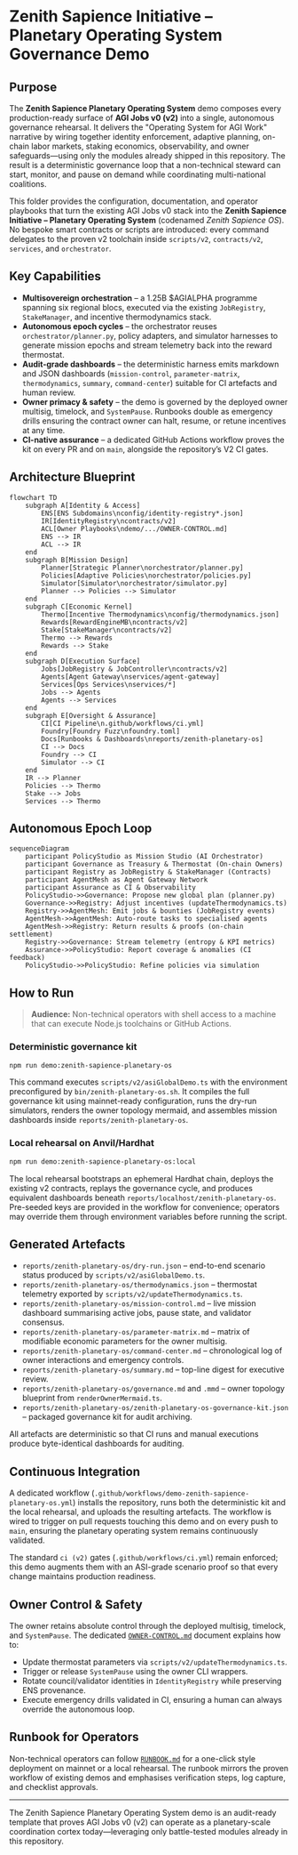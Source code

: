 # Zenith Sapience Initiative – Planetary Operating System Governance Demo

## Purpose

The **Zenith Sapience Planetary Operating System** demo composes every production-ready surface of **AGI Jobs v0 (v2)** into a single, autonomous governance rehearsal. It delivers the "Operating System for AGI Work" narrative by wiring together identity enforcement, adaptive planning, on-chain labor markets, staking economics, observability, and owner safeguards—using only the modules already shipped in this repository. The result is a deterministic governance loop that a non-technical steward can start, monitor, and pause on demand while coordinating multi-national coalitions.

This folder provides the configuration, documentation, and operator playbooks that turn the existing AGI Jobs v0 stack into the **Zenith Sapience Initiative – Planetary Operating System** (codenamed *Zenith Sapience OS*). No bespoke smart contracts or scripts are introduced: every command delegates to the proven v2 toolchain inside `scripts/v2`, `contracts/v2`, `services`, and `orchestrator`.

## Key Capabilities

- **Multisovereign orchestration** – a 1.25B $AGIALPHA programme spanning six regional blocs, executed via the existing `JobRegistry`, `StakeManager`, and incentive thermodynamics stack.
- **Autonomous epoch cycles** – the orchestrator reuses `orchestrator/planner.py`, policy adapters, and simulator harnesses to generate mission epochs and stream telemetry back into the reward thermostat.
- **Audit-grade dashboards** – the deterministic harness emits markdown and JSON dashboards (`mission-control`, `parameter-matrix`, `thermodynamics`, `summary`, `command-center`) suitable for CI artefacts and human review.
- **Owner primacy & safety** – the demo is governed by the deployed owner multisig, timelock, and `SystemPause`. Runbooks double as emergency drills ensuring the contract owner can halt, resume, or retune incentives at any time.
- **CI-native assurance** – a dedicated GitHub Actions workflow proves the kit on every PR and on `main`, alongside the repository’s V2 CI gates.

## Architecture Blueprint

```mermaid
flowchart TD
    subgraph A[Identity & Access]
        ENS[ENS Subdomains\nconfig/identity-registry*.json]
        IR[IdentityRegistry\ncontracts/v2]
        ACL[Owner Playbooks\ndemo/.../OWNER-CONTROL.md]
        ENS --> IR
        ACL --> IR
    end
    subgraph B[Mission Design]
        Planner[Strategic Planner\norchestrator/planner.py]
        Policies[Adaptive Policies\norchestrator/policies.py]
        Simulator[Simulator\norchestrator/simulator.py]
        Planner --> Policies --> Simulator
    end
    subgraph C[Economic Kernel]
        Thermo[Incentive Thermodynamics\nconfig/thermodynamics.json]
        Rewards[RewardEngineMB\ncontracts/v2]
        Stake[StakeManager\ncontracts/v2]
        Thermo --> Rewards
        Rewards --> Stake
    end
    subgraph D[Execution Surface]
        Jobs[JobRegistry & JobController\ncontracts/v2]
        Agents[Agent Gateway\nservices/agent-gateway]
        Services[Ops Services\nservices/*]
        Jobs --> Agents
        Agents --> Services
    end
    subgraph E[Oversight & Assurance]
        CI[CI Pipeline\n.github/workflows/ci.yml]
        Foundry[Foundry Fuzz\nfoundry.toml]
        Docs[Runbooks & Dashboards\nreports/zenith-planetary-os]
        CI --> Docs
        Foundry --> CI
        Simulator --> CI
    end
    IR --> Planner
    Policies --> Thermo
    Stake --> Jobs
    Services --> Thermo
```

## Autonomous Epoch Loop

```mermaid
sequenceDiagram
    participant PolicyStudio as Mission Studio (AI Orchestrator)
    participant Governance as Treasury & Thermostat (On-chain Owners)
    participant Registry as JobRegistry & StakeManager (Contracts)
    participant AgentMesh as Agent Gateway Network
    participant Assurance as CI & Observability
    PolicyStudio->>Governance: Propose new global plan (planner.py)
    Governance->>Registry: Adjust incentives (updateThermodynamics.ts)
    Registry->>AgentMesh: Emit jobs & bounties (JobRegistry events)
    AgentMesh->>AgentMesh: Auto-route tasks to specialised agents
    AgentMesh->>Registry: Return results & proofs (on-chain settlement)
    Registry->>Governance: Stream telemetry (entropy & KPI metrics)
    Assurance->>PolicyStudio: Report coverage & anomalies (CI feedback)
    PolicyStudio->>PolicyStudio: Refine policies via simulation
```

## How to Run

> **Audience:** Non-technical operators with shell access to a machine that can execute Node.js toolchains or GitHub Actions.

### Deterministic governance kit

```bash
npm run demo:zenith-sapience-planetary-os
```

This command executes `scripts/v2/asiGlobalDemo.ts` with the environment preconfigured by `bin/zenith-planetary-os.sh`. It compiles the full governance kit using mainnet-ready configuration, runs the dry-run simulators, renders the owner topology mermaid, and assembles mission dashboards inside `reports/zenith-planetary-os`.

### Local rehearsal on Anvil/Hardhat

```bash
npm run demo:zenith-sapience-planetary-os:local
```

The local rehearsal bootstraps an ephemeral Hardhat chain, deploys the existing v2 contracts, replays the governance cycle, and produces equivalent dashboards beneath `reports/localhost/zenith-planetary-os`. Pre-seeded keys are provided in the workflow for convenience; operators may override them through environment variables before running the script.

## Generated Artefacts

- `reports/zenith-planetary-os/dry-run.json` – end-to-end scenario status produced by `scripts/v2/asiGlobalDemo.ts`.
- `reports/zenith-planetary-os/thermodynamics.json` – thermostat telemetry exported by `scripts/v2/updateThermodynamics.ts`.
- `reports/zenith-planetary-os/mission-control.md` – live mission dashboard summarising active jobs, pause state, and validator consensus.
- `reports/zenith-planetary-os/parameter-matrix.md` – matrix of modifiable economic parameters for the owner multisig.
- `reports/zenith-planetary-os/command-center.md` – chronological log of owner interactions and emergency controls.
- `reports/zenith-planetary-os/summary.md` – top-line digest for executive review.
- `reports/zenith-planetary-os/governance.md` and `.mmd` – owner topology blueprint from `renderOwnerMermaid.ts`.
- `reports/zenith-planetary-os/zenith-planetary-os-governance-kit.json` – packaged governance kit for audit archiving.

All artefacts are deterministic so that CI runs and manual executions produce byte-identical dashboards for auditing.

## Continuous Integration

A dedicated workflow (`.github/workflows/demo-zenith-sapience-planetary-os.yml`) installs the repository, runs both the deterministic kit and the local rehearsal, and uploads the resulting artefacts. The workflow is wired to trigger on pull requests touching this demo and on every push to `main`, ensuring the planetary operating system remains continuously validated.

The standard `ci (v2)` gates (`.github/workflows/ci.yml`) remain enforced; this demo augments them with an ASI-grade scenario proof so that every change maintains production readiness.

## Owner Control & Safety

The owner retains absolute control through the deployed multisig, timelock, and `SystemPause`. The dedicated [`OWNER-CONTROL.md`](./OWNER-CONTROL.md) document explains how to:

- Update thermostat parameters via `scripts/v2/updateThermodynamics.ts`.
- Trigger or release `SystemPause` using the owner CLI wrappers.
- Rotate council/validator identities in `IdentityRegistry` while preserving ENS provenance.
- Execute emergency drills validated in CI, ensuring a human can always override the autonomous loop.

## Runbook for Operators

Non-technical operators can follow [`RUNBOOK.md`](./RUNBOOK.md) for a one-click style deployment on mainnet or a local rehearsal. The runbook mirrors the proven workflow of existing demos and emphasises verification steps, log capture, and checklist approvals.

---

The Zenith Sapience Planetary Operating System demo is an audit-ready template that proves AGI Jobs v0 (v2) can operate as a planetary-scale coordination cortex today—leveraging only battle-tested modules already in this repository.

